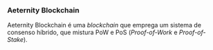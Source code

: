 ### Aeternity Blockchain

Aeternity Blockchain é uma _blockchain_ que emprega um sistema de consenso híbrido, que mistura PoW e PoS (_Proof-of-Work_ e _Proof-of-Stake_).
